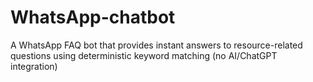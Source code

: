 # WhatsApp-chatbot
A WhatsApp FAQ bot that provides instant answers to resource-related questions using deterministic keyword matching (no AI/ChatGPT integration)
